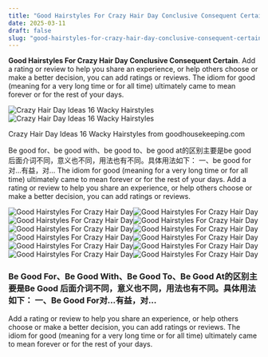 ```yaml
---
title: "Good Hairstyles For Crazy Hair Day Conclusive Consequent Certain"
date: 2025-03-11
draft: false
slug: "good-hairstyles-for-crazy-hair-day-conclusive-consequent-certain" 
---
```


**Good Hairstyles For Crazy Hair Day Conclusive Consequent Certain**. Add a rating or review to help you share an experience, or help others choose or make a better decision, you can add ratings or reviews. The idiom for good (meaning for a very long time or for all time) ultimately came to mean forever or for the rest of your days.

![Crazy Hair Day Ideas 16 Wacky Hairstyles](http://ghk.h-cdn.co/assets/16/11/1600x800/1457966269-landscape-1457647899-crazyhaircollage.jpg)![Crazy Hair Day Ideas 16 Wacky Hairstyles](http://ghk.h-cdn.co/assets/16/11/1600x800/1457966269-landscape-1457647899-crazyhaircollage.jpg)

Crazy Hair Day Ideas 16 Wacky Hairstyles from goodhousekeeping.com

Be good for、be good with、be good to、be good at的区别主要是be good 后面介词不同，意义也不同，用法也有不同。具体用法如下： 一、be good for对…有益，对… The idiom for good (meaning for a very long time or for all time) ultimately came to mean forever or for the rest of your days. Add a rating or review to help you share an experience, or help others choose or make a better decision, you can add ratings or reviews.

![Good Hairstyles For Crazy Hair Day ](https://www.stayathomemum.com.au/wp-content/uploads/2015/11/f231b9920e21a40629a21f5d12ea7449.jpg " 30 Ideas for Crazy Hair Day at School Stay at Home Mum")![Good Hairstyles For Crazy Hair Day ](https://lovehairstyles.com/wp-content/uploads/2021/09/crazy-hair-day-ideas-high-ponytail-style.jpg " 10+ Crazy Hair Day Ideas For Wacky Look")![Good Hairstyles For Crazy Hair Day ](http://ghk.h-cdn.co/assets/16/11/1600x800/1457966269-landscape-1457647899-crazyhaircollage.jpg " Crazy Hair Day Ideas 16 Wacky Hairstyles")![Good Hairstyles For Crazy Hair Day ](https://i.pinimg.com/originals/ba/8c/0f/ba8c0f16eeb53ac30e556ba2ffe15fdd.png " 220+ Crazy Hair Day Ideas. Wacky School Hairstyles for Girls, Boys")![Good Hairstyles For Crazy Hair Day ](https://kidsactivitiesblog.com/wp-content/uploads/2016/08/Crazy-Hair-Ideas.jpg " 21 Silly, Wacky & Easy Crazy Hair Day Ideas for School Kids")![Good Hairstyles For Crazy Hair Day ](https://www.theidearoom.net/wp-content/uploads/2016/10/20-Crazy-Hair-Idea-for-School.png " 100+ Easy and Unique Crazy Hair Day Ideas The Idea Room")![Good Hairstyles For Crazy Hair Day ](https://www.brightstarkids.com.au/blog/wp-content/uploads/crazy-hair-day-mermaid.jpg " 18 Crazy Hair Day Ideas For Girls & Boys Bright Star Kids")![Good Hairstyles For Crazy Hair Day ](https://i.pinimg.com/originals/0f/43/15/0f4315bb65832f08632ef7e8dea16b56.jpg " You've Never Seen Crazy Hair Day Ideas as Wacky as These! Crazy hair")![Good Hairstyles For Crazy Hair Day ](https://doitandhow.files.wordpress.com/2014/05/bde6ca08024ba85b895961dbbba24961.jpg?w=640 " Crazy Hair Day Ideas Do It And How")![Good Hairstyles For Crazy Hair Day ](https://i.pinimg.com/originals/79/fb/ba/79fbba1c021625b47f99be284172feb8.png " 220+ Crazy Hair Day Ideas. Wacky School Hairstyles for Girls, Boys")![Good Hairstyles For Crazy Hair Day ](http://static.boredpanda.com/blog/wp-content/uploads/2015/09/crazy-hair-day-13__605.jpg " 14+ Of The Best Crazy Hair Day ‘Dos Ever Bored Panda")![Good Hairstyles For Crazy Hair Day ](https://i.pinimg.com/originals/27/10/04/271004121b2257e1563f1a870b8fa580.png " 220 crazy hair day ideas wacky school hairstyles for girls boys")

### Be Good For、Be Good With、Be Good To、Be Good At的区别主要是Be Good 后面介词不同，意义也不同，用法也有不同。具体用法如下： 一、Be Good For对…有益，对…

Add a rating or review to help you share an experience, or help others choose or make a better decision, you can add ratings or reviews. The idiom for good (meaning for a very long time or for all time) ultimately came to mean forever or for the rest of your days.